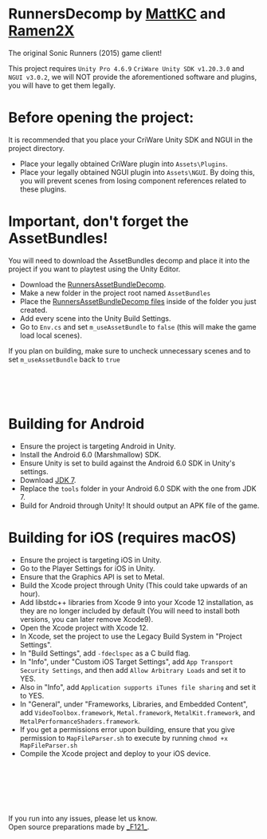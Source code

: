 # RunnersDecomp by [MattKC](https://github.com/itsmattkc) and [Ramen2X](https://github.com/Ramen2X)

The original Sonic Runners (2015) game client!

This project requires `Unity Pro 4.6.9` `CriWare Unity SDK v1.20.3.0` and `NGUI v3.0.2`, we will NOT provide the aforementioned software and plugins, you will have to get them legally.

# Before opening the project:
It is recommended that you place your CriWare Unity SDK and NGUI in the project directory.
- Place your legally obtained CriWare plugin into `Assets\Plugins`.
- Place your legally obtained NGUI plugin into `Assets\NGUI`.
By doing this, you will prevent scenes from losing component references related to these plugins.

# Important, don't forget the AssetBundles!
You will need to download the AssetBundles decomp and place it into the project if you want to playtest
using the Unity Editor.

- Download the [RunnersAssetBundleDecomp](https://github.com/itsmattkc/RunnersAssetBundleDecomp).
- Make a new folder in the project root named `AssetBundles`
- Place the [RunnersAssetBundleDecomp files](https://github.com/itsmattkc/RunnersAssetBundleDecomp) inside of the folder you just created.
- Add every scene into the Unity Build Settings.
- Go to `Env.cs` and set `m_useAssetBundle` to `false` (this will make the game load local scenes).

If you plan on building, make sure to uncheck unnecessary scenes and to set `m_useAssetBundle` back to `true`

<br />
<br />
<br />

# Building for Android
- Ensure the project is targeting Android in Unity.
- Install the Android 6.0 (Marshmallow) SDK.
- Ensure Unity is set to build against the Android 6.0 SDK in Unity's settings.
- Download [JDK 7](http://dl-ssl.google.com/android/repository/tools_r25.2.5-windows.zip).
- Replace the `tools` folder in your Android 6.0 SDK with the one from JDK 7.
- Build for Android through Unity! It should output an APK file of the game.

# Building for iOS (requires macOS)
- Ensure the project is targeting iOS in Unity.
- Go to the Player Settings for iOS in Unity.
- Ensure that the Graphics API is set to Metal.
- Build the Xcode project through Unity (This could take upwards of an hour).
- Add libstdc++ libraries from Xcode 9 into your Xcode 12 installation, as they are no longer included by default (You will need to install both versions, you can later remove Xcode9).
- Open the Xcode project with Xcode 12.
- In Xcode, set the project to use the Legacy Build System in "Project Settings".
- In "Build Settings", add `-fdeclspec` as a C build flag.
- In "Info", under "Custom iOS Target Settings", add `App Transport Security Settings`, and then add `Allow Arbitrary Loads` and set it to YES.
- Also in "Info", add `Application supports iTunes file sharing` and set it to YES.
- In "General", under "Frameworks, Libraries, and Embedded Content", add `VideoToolbox.framework`, `Metal.framework`, `MetalKit.framework`, and `MetalPerformanceShaders.framework`.
- If you get a permissions error upon building, ensure that you give permission to `MapFileParser.sh` to execute by running `chmod +x MapFileParser.sh`
- Compile the Xcode project and deploy to your iOS device.

<br />
<br />
<br />
<br />
<br />

If you run into any issues, please let us know.<br />
Open source preparations made by [\_F121_](https://github.com/F121Live).
